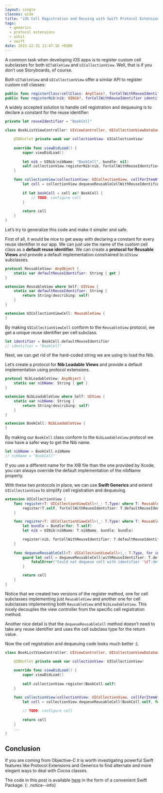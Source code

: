 ```yaml
---
layout: single
classes: wide
title: "iOS Cell Registration and Reusing with Swift Protocol Extensions and Generics"
tags:
  - generics
  - protocol extensions
  - uikit
  - swift
date: 2015-12-31 11:47:16 +0100
---
```

A common task when developing iOS apps is to register custom cell subclasses for both `UITableView` and `UICollectionView`. Well, that is if you don’t use Storyboards, of course.

Both `UITableView` and `UICollectionView` offer a similar API to register custom cell classes:

```swift
public func registerClass(cellClass: AnyClass?, forCellWithReuseIdentifier identifier: String)
public func registerNib(nib: UINib?, forCellWithReuseIdentifier identifier: String)
```

A widely accepted solution to handle cell registration and dequeuing is to declare a constant for the reuse identifier:

```swift
private let reuseIdentifier = "BookCell"

class BookListViewController: UIViewController, UICollectionViewDataSource {

    @IBOutlet private weak var collectionView: UICollectionView!
    
    override func viewDidLoad() {
        super.viewDidLoad()
        
        let nib = UINib(nibName: "BookCell", bundle: nil)
        self.collectionView.registerNib(nib, forCellWithReuseIdentifier: reuseIdentifier)
    }

    func collectionView(collectionView: UICollectionView, cellForItemAtIndexPath indexPath: NSIndexPath) -> UICollectionViewCell {
        let cell = collectionView.dequeueReusableCellWithReuseIdentifier(reuseIdentifier, forIndexPath: indexPath)
    
        if let bookCell = cell as? BookCell {
            // TODO: configure cell
        }
    
        return cell
    }
}
```

Let’s try to generalize this code and make it simpler and safe.

First of all, it would be nice to get away with declaring a constant for every reuse identifier in our app. We can just use the name of the custom cell class as a **default reuse identifier**.
We can create a **protocol for Reusable Views** and provide a default implementation constrained to `UIView` subclasses.

```swift
protocol ReusableView: AnyObject {
    static var defaultReuseIdentifier: String { get }
}

extension ReusableView where Self: UIView {
    static var defaultReuseIdentifier: String {
        return String(describing: self)
    }
}

extension UICollectionViewCell: ReusableView {
}
```

By making `UICollectionViewCell` conform to the `ReusableView` protocol, we get a unique reuse identifier per cell subclass.

```swift
let identifier = BookCell.defaultReuseIdentifier
// identifier = "BookCell"
```

Next, we can get rid of the hard-coded string we are using to load the Nib.

Let’s create a protocol for **Nib Loadable Views** and provide a default implementation using protocol extensions.

```swift
protocol NibLoadableView: AnyObject {
    static var nibName: String { get }
}

extension NibLoadableView where Self: UIView {
    static var nibName: String {
        return String(describing: self)
    }
}

extension BookCell: NibLoadableView {
}
```

By making our `BookCell` class conform to the `NibLoadableView` protocol we now have a safer way to get the Nib name.

```swift
let nibName = BookCell.nibName
// nibName = "BookCell"
```

If you use a different name for the XIB file than the one provided by Xcode, you can always override the default implementation of the nibName property.

With these two protocols in place, we can use **Swift Generics** and extend `UICollectionView` to simplify cell registration and dequeuing.

```swift
extension UICollectionView {
    func register<T: UICollectionViewCell>(_: T.Type) where T: ReusableView {
        register(T.self, forCellWithReuseIdentifier: T.defaultReuseIdentifier)
    }

    func register<T: UICollectionViewCell>(_: T.Type) where T: ReusableView, T: NibLoadableView {
        let bundle = Bundle(for: T.self)
        let nib = UINib(nibName: T.nibName, bundle: bundle)

        register(nib, forCellWithReuseIdentifier: T.defaultReuseIdentifier)
    }
    
    func dequeueReusableCell<T: UICollectionViewCell>(_: T.Type, for indexPath: IndexPath) -> T where T: ReusableView {
        guard let cell = dequeueReusableCell(withReuseIdentifier: T.defaultReuseIdentifier, for: indexPath) as? T else {
            fatalError("Could not dequeue cell with identifier '\(T.defaultReuseIdentifier)'")
        }

        return cell
    }
}
```

Notice that we created two versions of the register method, one for cell subclasses implementing just `ReusableView` and another one for cell subclasses implementing both `ReusableView` and `NibLoadableView`. This nicely decouples the view controller from the specific cell registration method.

Another nice detail is that the `dequeueReusableCell` method doesn’t need to take any reuse identifier and uses the cell subclass type for the return value.

Now the cell registration and dequeuing code looks much better :).

```swift
class BookListViewController: UIViewController, UICollectionViewDataSource {

    @IBOutlet private weak var collectionView: UICollectionView!
    
    override func viewDidLoad() {
        super.viewDidLoad()
        
        self.collectionView.register(BookCell.self)
    }

    func collectionView(collectionView: UICollectionView, cellForItemAtIndexPath indexPath: NSIndexPath) -> UICollectionViewCell {
        let cell = collectionView.dequeueReusableCell(BookCell.self, for: indexPath)
        
        // TODO: configure cell
    
        return cell
    }
    ...
}
```

## Conclusion
If you are coming from Objective-C it is worth investigating powerful Swift features like Protocol Extensions and Generics to find alternate and more elegant ways to deal with Cocoa classes.

The code in this post is available [here](https://github.com/gonzalezreal/Reusable) in the form of a convenient Swift Package.
{: .notice--info}